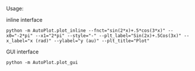 Usage:

inline interface
``` 
python -m AutoPlot.plot_inline --fnct="sin(2*x)+.5*cos(3*x)" --x0="-2*pi" --x1="2*pi" --style="-" --plt_label="Sin(2x)+.5Cos(3x)" --x_label="x (rad)" --ylabel="y (au)" --plt_title="Plot"
```

GUI interface 
``` 
python -m AutoPlot.plot_gui
```